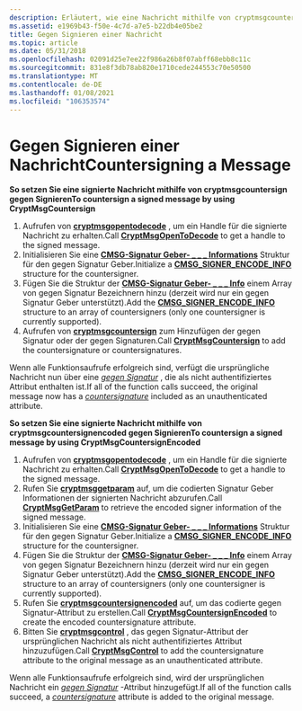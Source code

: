 ```yaml
---
description: Erläutert, wie eine Nachricht mithilfe von cryptmsgcountersign gegen signiert werden kann.
ms.assetid: e1969b43-f50e-4c7d-a7e5-b22db4e05be2
title: Gegen Signieren einer Nachricht
ms.topic: article
ms.date: 05/31/2018
ms.openlocfilehash: 02091d25e7ee22f986a26b8f07abff68ebb8c11c
ms.sourcegitcommit: 831e8f3db78ab820e1710cede244553c70e50500
ms.translationtype: MT
ms.contentlocale: de-DE
ms.lasthandoff: 01/08/2021
ms.locfileid: "106353574"
---
```

# <a name="countersigning-a-message"></a><span data-ttu-id="2c44f-103">Gegen Signieren einer Nachricht</span><span class="sxs-lookup"><span data-stu-id="2c44f-103">Countersigning a Message</span></span>

<span data-ttu-id="2c44f-104">**So setzen Sie eine signierte Nachricht mithilfe von cryptmsgcountersign gegen Signieren**</span><span class="sxs-lookup"><span data-stu-id="2c44f-104">**To countersign a signed message by using CryptMsgCountersign**</span></span>

1.  <span data-ttu-id="2c44f-105">Aufrufen von [**cryptmsgopentodecode**](/windows/desktop/api/Wincrypt/nf-wincrypt-cryptmsgopentodecode) , um ein Handle für die signierte Nachricht zu erhalten.</span><span class="sxs-lookup"><span data-stu-id="2c44f-105">Call [**CryptMsgOpenToDecode**](/windows/desktop/api/Wincrypt/nf-wincrypt-cryptmsgopentodecode) to get a handle to the signed message.</span></span>
2.  <span data-ttu-id="2c44f-106">Initialisieren Sie eine [**CMSG-Signatur Geber- \_ \_ \_ Informations**](/windows/desktop/api/Wincrypt/ns-wincrypt-cmsg_signer_encode_info) Struktur für den gegen Signatur Geber.</span><span class="sxs-lookup"><span data-stu-id="2c44f-106">Initialize a [**CMSG\_SIGNER\_ENCODE\_INFO**](/windows/desktop/api/Wincrypt/ns-wincrypt-cmsg_signer_encode_info) structure for the countersigner.</span></span>
3.  <span data-ttu-id="2c44f-107">Fügen Sie die Struktur der [**CMSG-Signatur Geber- \_ \_ \_ Info**](/windows/desktop/api/Wincrypt/ns-wincrypt-cmsg_signer_encode_info) einem Array von gegen Signatur Bezeichnern hinzu (derzeit wird nur ein gegen Signatur Geber unterstützt).</span><span class="sxs-lookup"><span data-stu-id="2c44f-107">Add the [**CMSG\_SIGNER\_ENCODE\_INFO**](/windows/desktop/api/Wincrypt/ns-wincrypt-cmsg_signer_encode_info) structure to an array of countersigners (only one countersigner is currently supported).</span></span>
4.  <span data-ttu-id="2c44f-108">Aufrufen von [**cryptmsgcountersign**](/windows/desktop/api/Wincrypt/nf-wincrypt-cryptmsgcountersign) zum Hinzufügen der gegen Signatur oder der gegen Signaturen.</span><span class="sxs-lookup"><span data-stu-id="2c44f-108">Call [**CryptMsgCountersign**](/windows/desktop/api/Wincrypt/nf-wincrypt-cryptmsgcountersign) to add the countersignature or countersignatures.</span></span>

<span data-ttu-id="2c44f-109">Wenn alle Funktionsaufrufe erfolgreich sind, verfügt die ursprüngliche Nachricht nun über eine [*gegen Signatur*](../secgloss/c-gly.md) , die als nicht authentifiziertes Attribut enthalten ist.</span><span class="sxs-lookup"><span data-stu-id="2c44f-109">If all of the function calls succeed, the original message now has a [*countersignature*](../secgloss/c-gly.md) included as an unauthenticated attribute.</span></span>

<span data-ttu-id="2c44f-110">**So setzen Sie eine signierte Nachricht mithilfe von cryptmsgcountersignencoded gegen Signieren**</span><span class="sxs-lookup"><span data-stu-id="2c44f-110">**To countersign a signed message by using CryptMsgCountersignEncoded**</span></span>

1.  <span data-ttu-id="2c44f-111">Aufrufen von [**cryptmsgopentodecode**](/windows/desktop/api/Wincrypt/nf-wincrypt-cryptmsgopentodecode) , um ein Handle für die signierte Nachricht zu erhalten.</span><span class="sxs-lookup"><span data-stu-id="2c44f-111">Call [**CryptMsgOpenToDecode**](/windows/desktop/api/Wincrypt/nf-wincrypt-cryptmsgopentodecode) to get a handle to the signed message.</span></span>
2.  <span data-ttu-id="2c44f-112">Rufen Sie [**cryptmsggetparam**](/windows/desktop/api/Wincrypt/nf-wincrypt-cryptmsggetparam) auf, um die codierten Signatur Geber Informationen der signierten Nachricht abzurufen.</span><span class="sxs-lookup"><span data-stu-id="2c44f-112">Call [**CryptMsgGetParam**](/windows/desktop/api/Wincrypt/nf-wincrypt-cryptmsggetparam) to retrieve the encoded signer information of the signed message.</span></span>
3.  <span data-ttu-id="2c44f-113">Initialisieren Sie eine [**CMSG-Signatur Geber- \_ \_ \_ Informations**](/windows/desktop/api/Wincrypt/ns-wincrypt-cmsg_signer_encode_info) Struktur für den gegen Signatur Geber.</span><span class="sxs-lookup"><span data-stu-id="2c44f-113">Initialize a [**CMSG\_SIGNER\_ENCODE\_INFO**](/windows/desktop/api/Wincrypt/ns-wincrypt-cmsg_signer_encode_info) structure for the countersigner.</span></span>
4.  <span data-ttu-id="2c44f-114">Fügen Sie die Struktur der [**CMSG-Signatur Geber- \_ \_ \_ Info**](/windows/desktop/api/Wincrypt/ns-wincrypt-cmsg_signer_encode_info) einem Array von gegen Signatur Bezeichnern hinzu (derzeit wird nur ein gegen Signatur Geber unterstützt).</span><span class="sxs-lookup"><span data-stu-id="2c44f-114">Add the [**CMSG\_SIGNER\_ENCODE\_INFO**](/windows/desktop/api/Wincrypt/ns-wincrypt-cmsg_signer_encode_info) structure to an array of countersigners (only one countersigner is currently supported).</span></span>
5.  <span data-ttu-id="2c44f-115">Rufen Sie [**cryptmsgcountersignencoded**](/windows/desktop/api/Wincrypt/nf-wincrypt-cryptmsgcountersignencoded) auf, um das codierte gegen Signatur-Attribut zu erstellen.</span><span class="sxs-lookup"><span data-stu-id="2c44f-115">Call [**CryptMsgCountersignEncoded**](/windows/desktop/api/Wincrypt/nf-wincrypt-cryptmsgcountersignencoded) to create the encoded countersignature attribute.</span></span>
6.  <span data-ttu-id="2c44f-116">Bitten Sie [**cryptmsgcontrol**](/windows/desktop/api/Wincrypt/nf-wincrypt-cryptmsgcontrol) , das gegen Signatur-Attribut der ursprünglichen Nachricht als nicht authentifiziertes Attribut hinzuzufügen.</span><span class="sxs-lookup"><span data-stu-id="2c44f-116">Call [**CryptMsgControl**](/windows/desktop/api/Wincrypt/nf-wincrypt-cryptmsgcontrol) to add the countersignature attribute to the original message as an unauthenticated attribute.</span></span>

<span data-ttu-id="2c44f-117">Wenn alle Funktionsaufrufe erfolgreich sind, wird der ursprünglichen Nachricht ein [*gegen Signatur*](../secgloss/c-gly.md) -Attribut hinzugefügt.</span><span class="sxs-lookup"><span data-stu-id="2c44f-117">If all of the function calls succeed, a [*countersignature*](../secgloss/c-gly.md) attribute is added to the original message.</span></span>

 

 
